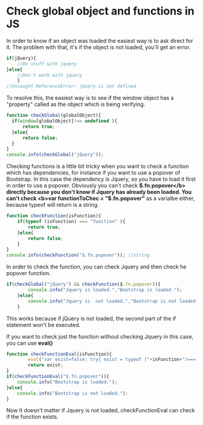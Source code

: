 # Check global object and functions in JS

In order to know if  an object was loaded the easiest way is to ask  direct for it. The problem with  that,  it's if   the  object is  not   loaded,  you'll get an error.

```javascript
if(jQuery){
	//Do stuff with jquery
}else{
    //Don't work with jquery
    }
//Uncaught ReferenceError: jQuery is not defined    
```
To resolve this, the easiest  way is to see if the window object has a "property" called as  the object which  is being verifying.

```javascript
function checkGlobal(globalObject){
  if(window[globalObject]!== undefined ){
      return true;
  }else{
      return false;
  }
}
console.info(checkGlobal("jQuery"));
```

Checking  functions  is a little bit  tricky when you want to check   a function which has dependencies, for instance  if you want to use    a popover of Bootstrap.
In this case the dependency is  Jquery, so  you have to load it first in order to use  a  popover.
Obviously you can't check <b>$.fn.popover</b> directly because you don't know if Jquery has already been loaded. 
You can't   check   <b>var functionToChec = "$.fn.popover"</b>   as a varialbe either, because typeof will return  is a string.

```javascript
function checkFunction(isFunction){
	if(typeof (isFunction) === "function" ){
    	return true;
    }else{
    	return false;
    }
}
console.info(checkFunction("$.fn.popover")); //string
```

In order to check  the  function,  you can  check  Jquery and then  check  he popover function.


```javascript
if(checkGlobal("jQuery") && checkFunction($.fn.popover)){
        console.info("Jquery is loaded.","Bootstrap is loaded.");
    }else{
        console.info("Jquery is  not loaded.","Bootstrap is not loaded(possibly).");
    }
```

 This works  because  if jQuery is not loaded, the second part of the if statement  won't be executed.
 
 
If you want to check  just   the function without checking Jquery in this case, you can use  <b>eval()</b>

```javascript
function checkFunctionEval(isFunction){
        eval("var exist=false; try{ exist = typeof ("+isFunction+")==='function' ; }catch(e){ exist=false } ");
        return exist;
}
if(checkFunctionEval("$.fn.popover")){
	console.info("Bootstrap is loaded.");
}else{
	console.info("Bootstrap is not loaded.");
}
```

Now It doesn't matter if  Jquery is not loaded, checkFunctionEval can check if the function exists.




